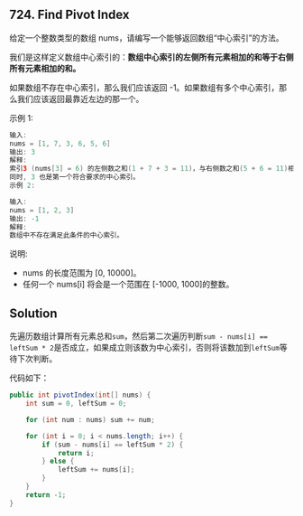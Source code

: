## 724. Find Pivot Index

给定一个整数类型的数组 nums，请编写一个能够返回数组“中心索引”的方法。

我们是这样定义数组中心索引的：**数组中心索引的左侧所有元素相加的和等于右侧所有元素相加的和。**

如果数组不存在中心索引，那么我们应该返回 -1。如果数组有多个中心索引，那么我们应该返回最靠近左边的那一个。

示例 1:

```java
输入: 
nums = [1, 7, 3, 6, 5, 6]
输出: 3
解释: 
索引3 (nums[3] = 6) 的左侧数之和(1 + 7 + 3 = 11)，与右侧数之和(5 + 6 = 11)相等。
同时, 3 也是第一个符合要求的中心索引。
示例 2:
```

```java
输入: 
nums = [1, 2, 3]
输出: -1
解释: 
数组中不存在满足此条件的中心索引。
```

说明:

- nums 的长度范围为 [0, 10000]。
- 任何一个 nums[i] 将会是一个范围在 [-1000, 1000]的整数。

## Solution

先遍历数组计算所有元素总和`sum`，然后第二次遍历判断`sum - nums[i] == leftSum * 2`是否成立，如果成立则该数为中心索引，否则将该数加到`leftSum`等待下次判断。

代码如下：

```java
public int pivotIndex(int[] nums) {
    int sum = 0, leftSum = 0;

    for (int num : nums) sum += num;

    for (int i = 0; i < nums.length; i++) {
        if (sum - nums[i] == leftSum * 2) {
            return i;
        } else {
            leftSum += nums[i];
        }
    }
    return -1;
}
```